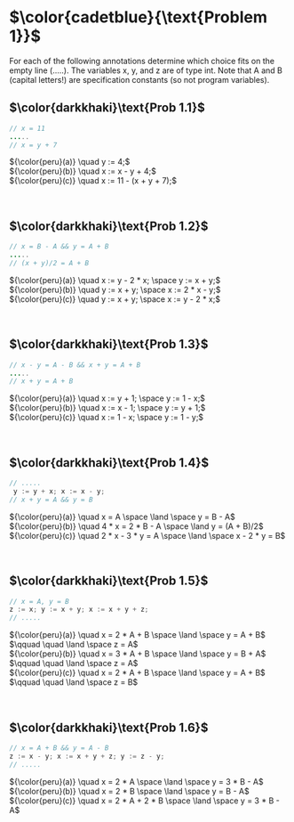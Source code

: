 # $\color{cadetblue}{\text{Problem 1}}$

For each of the following annotations determine which choice fits on the empty line (.....). The
variables x, y, and z are of type int. Note that A and B (capital letters!) are specification
constants (so not program variables).

## $\color{darkkhaki}\text{Prob 1.1}$

```java
// x = 11 
.....
// x = y + 7 
```

${\color{peru}(a)} \quad y := 4;$  
${\color{peru}(b)} \quad x := x - y + 4;$  
${\color{peru}(c)} \quad x := 11 - (x + y + 7);$  

&nbsp;

## $\color{darkkhaki}\text{Prob 1.2}$

```java
// x = B - A && y = A + B 
.....
// (x + y)/2 = A + B 
```

${\color{peru}(a)} \quad x := y - 2 * x; \space y := x + y;$  
${\color{peru}(b)} \quad y := x + y; \space x := 2 * x - y;$  
${\color{peru}(c)} \quad y := x + y; \space x := y - 2  *  x;$  

&nbsp;

## $\color{darkkhaki}\text{Prob 1.3}$

```java
// x - y = A - B && x + y = A + B 
.....
// x + y = A + B 
```

${\color{peru}(a)} \quad x := y + 1; \space y := 1 - x;$  
${\color{peru}(b)} \quad x := x - 1; \space y := y + 1;$  
${\color{peru}(c)} \quad x := 1 - x; \space y := 1 - y;$  

&nbsp;

## $\color{darkkhaki}\text{Prob 1.4}$

```java
// .....
 y := y + x; x := x - y;
// x + y = A && y = B
```

${\color{peru}(a)} \quad x = A \space \land \space y = B - A$  
${\color{peru}(b)} \quad 4 * x = 2 * B - A \space \land y = (A + B)/2$  
${\color{peru}(c)} \quad 2 * x - 3 * y = A  \space \land \space x - 2 * y = B$  

&nbsp;

## $\color{darkkhaki}\text{Prob 1.5}$

```java
// x = A, y = B 
z := x; y := x + y; x := x + y + z;
// .....
```

${\color{peru}(a)} \quad x = 2 * A + B \space \land \space y = A + B$  
$\qquad \quad \land \space z = A$  
${\color{peru}(b)} \quad x = 3 * A + B \space \land \space y = B + A$  
$\qquad \quad \land \space z = A$  
${\color{peru}(c)} \quad  x = 2 * A + B \space \land \space y = A + B$  
$\qquad \quad \land \space z = B$  

&nbsp;

## $\color{darkkhaki}\text{Prob 1.6}$

```java
// x = A + B && y = A - B 
z := x - y; x := x + y + z; y := z - y;
// .....
```

${\color{peru}(a)} \quad x = 2 * A \space \land \space y = 3 * B - A$  
${\color{peru}(b)} \quad x = 2 * B \space \land \space y = B - A$  
${\color{peru}(c)} \quad x = 2 * A + 2 * B \space \land \space y = 3 * B - A$  

&nbsp;